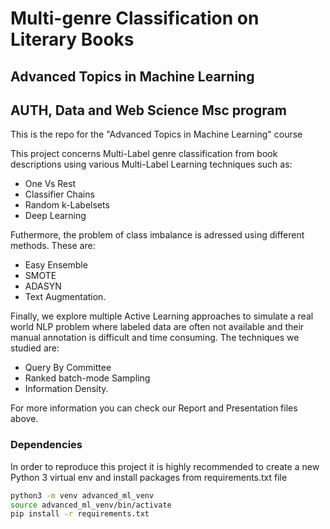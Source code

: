 # Multi-genre Classification on Literary Books
## Advanced Topics in Machine Learning
## AUTH, Data and Web Science Msc program

This is the repo for the "Advanced Topics in Machine Learning" course

This project concerns Multi-Label genre classification from book descriptions using various Multi-Label Learning techniques such as:
- One Vs Rest
- Classifier Chains
- Random k-Labelsets
- Deep Learning

Futhermore, the problem of class imbalance is adressed using different methods. These are: 
- Easy Ensemble
- SMOTE
- ADASYN 
- Text Augmentation.

Finally, we explore multiple Active Learning approaches to simulate a real world NLP problem where labeled data are often not available and their manual annotation is difficult and time consuming. The techniques we studied are: 
- Query By Committee
- Ranked batch-mode Sampling 
- Information Density.

For more information you can check our Report and Presentation files above.

### Dependencies
In order to reproduce this project it is highly recommended to create a new Python 3 virtual env and install packages from requirements.txt file
```sh
python3 -m venv advanced_ml_venv
source advanced_ml_venv/bin/activate
pip install -r requirements.txt
```
